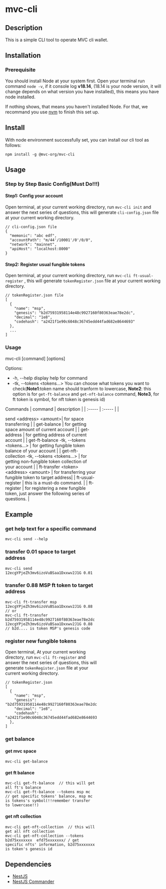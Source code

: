 # mvc-cli

## Description

This is a simple CLI tool to operate MVC cli wallet.

## Installation

### Prerequisite

You should install Node at your system first. Open your terminal run command `node -v`, if it console log **v18.14**, (18.14 is your node version, it will change depends on what version you have installed), this means you have node installed.

If nothing shows, that means you haven't installed Node.
For that, we recommand you use [nvm](https://github.com/nvm-sh/nvm) to finish this set up.

## Install

With node environment successfully set, you can install our cli tool as follows:

```
npm install -g @mvc-org/mvc-cli
```

## Usage

### Step by Step Basic Config(Must Do!!!)

#### Step1: Config your account

Open terminal, at your current working directory, run `mvc-cli init` and answer the next series of questions, this will generate `cli-config.json` file at your current working directory.

```
// cli-config.json file
{
  "memonic": "abc edf",
  "accountPath": "m/44'/10001'/0'/0/0",
  "network": "mainnet",
  "apiHost": "localhost:8000"
}
```

#### Step2: Register usual fungible tokens

Open terminal, at your current working directory, run `mvc-cli ft-usual-register` , this will generate `tokenRegister.json` file at your current working directory.

```
// tokenRegister.json file
[
  {
    "name": "msp",
    "genesis": "b2d75931958114e48c9927160f80363eae78e2dc",
    "decimal": "1e8",
    "codehash": "a2421f1e90c6048c36745edd44fad682e8644693"
  },
  ...
]
```

### Usage

mvc-cli [command] [options]

Options:

- -h, --help display help for command
- -tk, --tokens <tokens...> You can choose what tokens you want to check(**Note1**:token name should tranform to lowercase, **Note2**: this option is for `get-ft-balance` and `get-nft-balance` command, **Note3**, for ft token is symbol, for nft token is genesis id)

Commands
| command | description |
| :----- | :----- |
| <div style="width: 220pt"> send \<address> \<amount>| for space transferring |
| get-balance | for getting space amount of current account |
| get-address | for getting address of current account |
| get-ft-balance -tk, --tokens <tokens...> | for getting fungible token balance of your account |
| get-nft-collection -tk, --tokens <tokens...> | for getting non-fungible token collection of your account |
| ft-transfer \<token> \<address> \<amount> | for transferring your fungible token to target address|
| ft-usual-register | this is a must-do command. |
| ft-register | for registering a new fungible token, just answer the following series of questions. |

## Example

### get help text for a specific command

```
mvc-cli send --help
```

### transfer 0.01 space to target address

```
mvc-cli send 12ecgYPjeZh3mv6izoVuBSaa1Dxxwv2J1G 0.01
```

### transfer 0.88 MSP ft token to target address

```
mvc-cli ft-transfer msp 12ecgYPjeZh3mv6izoVuBSaa1Dxxwv2J1G 0.88
// or
mvc-cli ft-transfer b2d75931958114e48c9927160f80363eae78e2dc 12ecgYPjeZh3mv6izoVuBSaa1Dxxwv2J1G 0.88
// b2d.... is token MSP's genesis code
```

### register new fungible tokens

Open terminal, At your current working directory, run `mvc-cli ft-register` and answer the next series of questions, this will generate `tokenRegister.json` file at your current working directory.

```
// tokenRegister.json
[
  {
    "name": "msp",
    "genesis": "b2d75931958114e48c9927160f80363eae78e2dc",
    "decimal": "1e8",
    "codehash": "a2421f1e90c6048c36745edd44fad682e8644693"
  },
]
```

### get balance

#### get mvc space

```
mvc-cli get-balance
```

#### get ft balance

```
mvc-cli get-ft-balance  // this will get all ft's balance
mvc-cli get-ft-balance --tokens msp mc // get specific tokens' balance, msp mc is tokens's symbol(!!remember transfer to lowercase!!)
```

#### get nft collection

```
mvc-cli get-nft-collection  // this will get all nft collection
mvc-cli get-nft-collection --tokens b2d75xxxxxxx  efd75xxxxxxx/ / get specific nfts' information, b2d75xxxxxxx is token's genesis id
```

## Dependencies

- [NestJS](https://docs.nestjs.com/)
- [NestJS Commander](https://nest-commander.jaymcdoniel.dev/)
